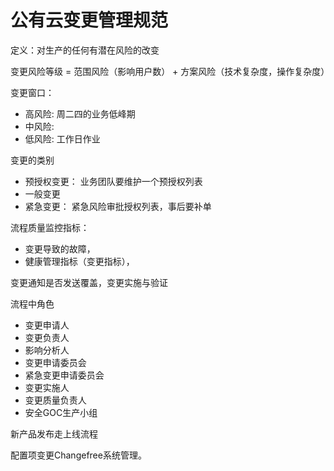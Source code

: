 # 公有云变更管理规范

定义：对生产的任何有潜在风险的改变

变更风险等级 = 范围风险（影响用户数） + 方案风险（技术复杂度，操作复杂度） 

变更窗口： 
- 高风险: 周二四的业务低峰期
- 中风险:
- 低风险: 工作日作业

变更的类别
- 预授权变更： 业务团队要维护一个预授权列表
- 一般变更
- 紧急变更： 紧急风险审批授权列表，事后要补单

流程质量监控指标：
- 变更导致的故障，
- 健康管理指标（变更指标），

变更通知是否发送覆盖，变更实施与验证

流程中角色
- 变更申请人
- 变更负责人
- 影响分析人
- 变更申请委员会
- 紧急变更申请委员会
- 变更实施人
- 变更质量负责人
- 安全GOC生产小组

新产品发布走上线流程

配置项变更Changefree系统管理。

